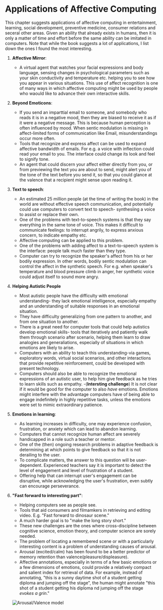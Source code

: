 # Applications of Affective Computing

This chapter suggests applications of affective computing in entertainment, learning, social development, preventive medicine, consumer relations and seceral other areas. Given an ability that already exists in humans, then it is only a matter of time and effort before the same ability can be imitated in computers. Note that while the book suggests a lot of applications, I list down the ones I found the  most interesting.

1. **Affective Mirror**:
	- A virtual agent that watches your facial expressions and body language, sensing changes in psychological parameters such as your skin conductivity and temperature etc. helping you to see how you appear in various situations. This use of affect recognition is one of many ways in which affective computing might be used by people who waould like to advance their own interactive skills.

2. **Beyond Emoticons**:
	- If you send an imparttial email to someone, and somebody who reads it is in a negative mood, then they are biased to receive it as if it were a negative message. This is because human perception is often influenced by mood. When sentic modulation is missing in affect-limited forms of communication like Email, misunderstandings occur more often.
	- Tools that recognize and express affect can be used to expand affective bandwidth of emails. For e.g. a voice with inflection could read your email to you. The interface could change its look and feel to signify tone. 
	- An agent that could discern your affect either directly from you, or from previewing the text you are about to send, might alert you of the tone of the text before you send it, so that you could glance at the valence that a recipient might sense upon reading it.

3. **Text to speech**:
	- An estimated 25 million people (at the time of writing the book) in the world are without effective speech communication, and potentially could use computers to convert text to speech- synthesiing a voice to assist or replace their own. 
	- One of the problems with text-to-speech systems is that they say everything in the same tone of voice. This makes it difficult to communicate feelings: to interrupt angrily, to express anxious concern, to indicate empathy etc.
	- Affective computing can be applied to this problem.
	- One of the problems with adding affect to a text-to-speech system is the interface: people talk much faster than they type.
	- Computer can try to recognize the speaker's affect from his or her bodily expression. In other words, bodily sentic modulation can control the affect in the synthetic speech. For e.g. when speaker's temperature and blood pressure climb in anger, her synthetic voice could adjust itself to sound more angry. 
4. **Helping Autistic People**
	- Most autistic people have the difficulty with emotional understanding- they lack emotional intelligence, especially empathy and an understanding of suitable responses in an emotional situation.
	- They have difficulty generalizing from one pattern to another, and from one situation to another.
	- There is a great need for computer tools that could help autistics develop emotional skills- tools that iteratively and patiently walk them through scenario after scenario, helping them learn to draw analogies and generaliations, especially of situations in which emotions are likely to arise.
	- Computers with an ability to teach this understanding-via games, exploratory words, virtual social scenarios, and other interactions that provide repetitive reinforcement, could be developed with present technology.
	- Computers should also be able to recognize the emotional expressions of an autistic user, to help him give feedback as he tries to learn skills such as empathy.
	-(**Intersting challenge**) It is not clear if it would be good for the computer to also *have* emotions. Emotions might interfere with the advantage computers have of being able to engage indefinitely in highly repetitive tasks, unless the emotions were set to mimic extraordinary patience.
5. **Emotions in learning**:
	- As learning increases in difficulty, one may experience confusion, frustration, or anxiety which can lead to abandon learning.
	- Computers that cannot recognize human affect are severely handicapped in a role such a teacher or mentor.
	- One of the (then) ongoing research problems in adaptive feedback is determining at which points to give feedback so that it is not derailing to the user. 
	- To complicate matters, the answer to this question will be user-dependent. Experienced teachers say it is important to detect the level of engagement and level of frustration of a student.
	- Offering help that can interrupt user's engagement can be disruptive, while acknowledging the user's frustration, even subtly can encourage perseverance.

6. **"Fast forward to interesting part"**:
	- Helping computers see as people see.
	- Tools that aid consumers and filmamkers in retrieving and editing video. E.g. "Fast forward to dinosaur scene."
	- A much harder goal is to "make the long story short."
	- These new challenges are the ones where cross-discipline between cognitive science, emotion theory, and computer science are sorely needed.
	- The problem of locating a remembered scene or with a particularly interesting content is a problem of understanding causes of arousal.
	- Arousal (excited/calm) has been found to be a better predictor of memory retention than valence(pleasure/displeasure).
	- Affective annotations, especially in terms of a few basic emotions or a few dimensions of emotions, could provide a relatively compact and salient index for retrieval of data. For example, instead of annotating, "this is a sunny daytime shot of a student getting diploma and jumping off the stage", the human might annotate "this shot of a student getting his diploma nd jumping off the stage *evokes a grin*."

	![Arousal/Valence model](https://i.pinimg.com/originals/5e/3f/22/5e3f22e4edabd7b8d221630f021ee04f.jpg)

	